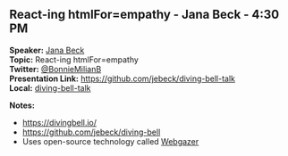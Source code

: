 ## React-ing htmlFor=empathy - Jana Beck - 4:30 PM
**Speaker:** [Jana Beck](https://github.com/jebeck) <br>
**Topic:** React-ing htmlFor=empathy <br>
**Twitter:** [@BonnieMilianB](https://twitter.com/iPancreas) <br>
**Presentation Link:** https://github.com/jebeck/diving-bell-talk <br>
**Local:** [diving-bell-talk](diving-bell-talk) <br>

**Notes:**
- https://divingbell.io/
- https://github.com/jebeck/diving-bell
- Uses open-source technology called [Webgazer](https://github.com/brownhci/WebGazer)